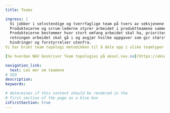 ```yaml
---
title: Teams

ingress: |
  Vi jobber i selvstendige og tverrfaglige team på tvers av seksjonene vi tilhører. Teamene jobber smidig og hvert smidig-team har ansvar for ett eller flere produkter.
  Produkteierne og scrum-lederne styrer arbeidet i produktteamene sammen. 
  Produkteierne bestemmer hvor stort omfang arbeidet skal ha, prioriterer 
  retningen arbeidet skal gå i og avgjør hvilke oppgaver som gir størst verdi. Scrum-lederne tilrettelegger arbeidet i teamet. Det betyr at de passer på at teamene jobber etter smidig utviklingsmetodikk og fjerner
  hindringer og forstyrrelser utenfra.
Vi har brukt team topologi metodikken til å dele opp i ulike teamtyper.

[Se hvordan NAV beskriver Team topologies på aksel.nav.no](https://aksel.nav.no/god-praksis/artikler/teamtopologi-i-nav)

navigation_link:
  text: Les mer om teamene 
# SEO
description:
keywords:

# determines if this content should be rendered in the
# first section of the page as a blue box
isFirstSection: true
---
```

